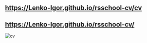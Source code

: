 ## https://Lenko-Igor.github.io/rsschool-cv/cv

## https://Lenko-Igor.github.io/rsschool-cv/

![cv](https://user-images.githubusercontent.com/74532622/109421424-4e6be700-79e8-11eb-9e3e-76ca4a77ff87.png)
